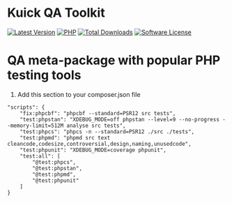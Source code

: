 # Kuick QA Toolkit
[![Latest Version](https://img.shields.io/github/release/milejko/kuick-qa-toolkit.svg?cacheSeconds=3600)](https://github.com/milejko/kuick-qa-toolkit/releases)
[![PHP](https://img.shields.io/badge/PHP-8.2%20|%208.3%20|%208.4-blue?logo=php&cacheSeconds=3600)](https://www.php.net)
[![Total Downloads](https://img.shields.io/packagist/dt/kuick/dotenv.svg?cacheSeconds=3600)](https://packagist.org/packages/kuick/qa-toolkit)
[![Software License](https://img.shields.io/badge/license-MIT-brightgreen.svg?cacheSeconds=14400)](LICENSE)

# QA meta-package with popular PHP testing tools
1. Add this section to your composer.json file
```
"scripts": {
    "fix:phpcbf": "phpcbf --standard=PSR12 src tests",
    "test:phpstan": "XDEBUG_MODE=off phpstan --level=9 --no-progress --memory-limit=512M analyse src tests",
    "test:phpcs": "phpcs -n --standard=PSR12 ./src ./tests",
    "test:phpmd": "phpmd src text cleancode,codesize,controversial,design,naming,unusedcode",
    "test:phpunit": "XDEBUG_MODE=coverage phpunit",
    "test:all": [
        "@test:phpcs",
        "@test:phpstan",
        "@test:phpmd",
        "@test:phpunit"
    ]
}
```